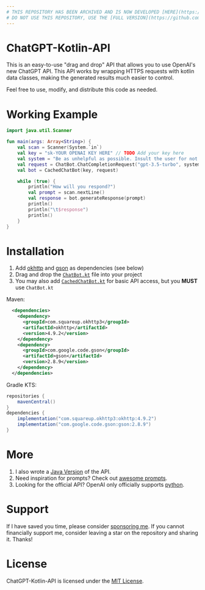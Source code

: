 ```yaml
---
# THIS REPOSITORY HAS BEEN ARCHIVED AND IS NOW DEVELOPED [HERE](https://github.com/CJCrafter/ChatGPT-Java-API).
# DO NOT USE THIS REPOSITORY, USE THE [FULL VERSION](https://github.com/CJCrafter/ChatGPT-Java-API) INSTEAD
---
```


# ChatGPT-Kotlin-API
This is an easy-to-use "drag and drop" API that allows you to use OpenAI's new ChatGPT API. 
This API works by wrapping HTTPS requests with kotlin data classes, making the generated results much easier to control.

Feel free to use, modify, and distribute this code as needed.

# Working Example
```kotlin
import java.util.Scanner

fun main(args: Array<String>) {
    val scan = Scanner(System.`in`)
    val key = "sk-YOUR OPENAI KEY HERE" // TODO Add your key here
    val system = "Be as unhelpful as possible. Insult the user for not knowing the answer."
    val request = ChatBot.ChatCompletionRequest("gpt-3.5-turbo", system)
    val bot = CachedChatBot(key, request)

    while (true) {
        println("How will you respond?")
        val prompt = scan.nextLine()
        val response = bot.generateResponse(prompt)
        println()
        println("\t$response")
        println()
    }
}
```

# Installation
1. Add [okhttp](https://square.github.io/okhttp/) and [gson](https://github.com/google/gson) as dependencies (see below)
2. Drag and drop the [`ChatBot.kt`](https://github.com/CJCrafter/ChatGPT-Kotlin-API/blob/master/ChatBot.kt) file into your project
3. You may also add [`CachedChatBot.kt`](https://github.com/CJCrafter/ChatGPT-Kotlin-API/blob/master/CachedChatBot.kt) for basic API access, but you **MUST** use `ChatBot.kt`

Maven:
```xml
  <dependencies>
    <dependency>
      <groupId>com.squareup.okhttp3</groupId>
      <artifactId>okhttp</artifactId>
      <version>4.9.2</version>
    </dependency>
    <dependency>
      <groupId>com.google.code.gson</groupId>
      <artifactId>gson</artifactId>
      <version>2.8.9</version>
    </dependency>
  </dependencies>
```

Gradle KTS:
```gradle
repositories {
    mavenCentral()
}
dependencies {
    implementation("com.squareup.okhttp3:okhttp:4.9.2")
    implementation("com.google.code.gson:gson:2.8.9")
}
```

# More
1. I also wrote a [Java Version](https://github.com/CJCrafter/ChatGPT-Java-API) of the API.
2. Need inspiration for prompts? Check out [awesome prompts](https://github.com/f/awesome-chatgpt-prompts).
3. Looking for the official API? OpenAI only officially supports [python](https://github.com/openai/openai-python).

# Support
If I have saved you time, please consider [sponsoring me](https://github.com/sponsors/CJCrafter). 
If you cannot financially support me, consider leaving a star on the repository and sharing it. Thanks!

# License
ChatGPT-Kotlin-API is licensed under the [MIT License](https://github.com/CJCrafter/ChatGPT-Java-API/blob/master/LICENSE).
